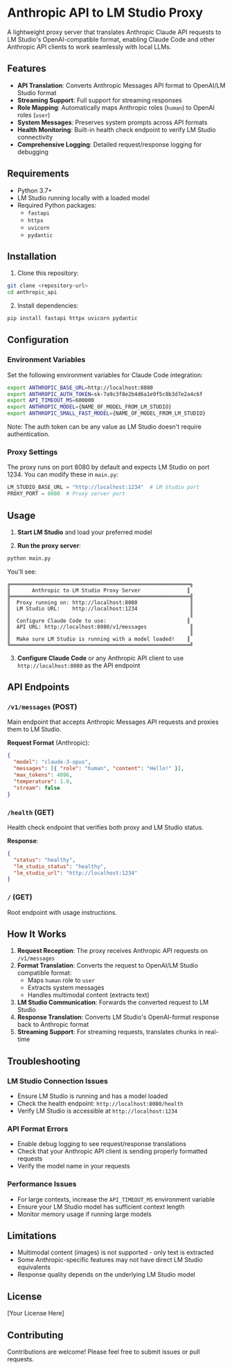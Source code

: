 # Anthropic API to LM Studio Proxy

A lightweight proxy server that translates Anthropic Claude API requests to LM Studio's OpenAI-compatible format, enabling Claude Code and other Anthropic API clients to work seamlessly with local LLMs.

## Features

- **API Translation**: Converts Anthropic Messages API format to OpenAI/LM Studio format
- **Streaming Support**: Full support for streaming responses
- **Role Mapping**: Automatically maps Anthropic roles (`human`) to OpenAI roles (`user`)
- **System Messages**: Preserves system prompts across API formats
- **Health Monitoring**: Built-in health check endpoint to verify LM Studio connectivity
- **Comprehensive Logging**: Detailed request/response logging for debugging

## Requirements

- Python 3.7+
- LM Studio running locally with a loaded model
- Required Python packages:
  - `fastapi`
  - `httpx`
  - `uvicorn`
  - `pydantic`

## Installation

1. Clone this repository:

```bash
git clone <repository-url>
cd anthropic_api
```

2. Install dependencies:

```bash
pip install fastapi httpx uvicorn pydantic
```

## Configuration

### Environment Variables

Set the following environment variables for Claude Code integration:

```bash
export ANTHROPIC_BASE_URL=http://localhost:8080
export ANTHROPIC_AUTH_TOKEN=sk-7a9c3f8e2b4d6a1e9f5c8b3d7e2a4c6f
export API_TIMEOUT_MS=600000
export ANTHROPIC_MODEL={NAME_OF_MODEL_FROM_LM_STUDIO}
export ANTHROPIC_SMALL_FAST_MODEL={NAME_OF_MODEL_FROM_LM_STUDIO}
```

Note: The auth token can be any value as LM Studio doesn't require authentication.

### Proxy Settings

The proxy runs on port 8080 by default and expects LM Studio on port 1234. You can modify these in `main.py`:

```python
LM_STUDIO_BASE_URL = "http://localhost:1234"  # LM Studio port
PROXY_PORT = 8080  # Proxy server port
```

## Usage

1. **Start LM Studio** and load your preferred model

2. **Run the proxy server**:

```bash
python main.py
```

You'll see:

```
╔══════════════════════════════════════════════════════════╗
║       Anthropic to LM Studio Proxy Server               ║
╠══════════════════════════════════════════════════════════╣
║  Proxy running on: http://localhost:8080                 ║
║  LM Studio URL:    http://localhost:1234                 ║
║                                                          ║
║  Configure Claude Code to use:                          ║
║  API URL: http://localhost:8080/v1/messages              ║
║                                                          ║
║  Make sure LM Studio is running with a model loaded!    ║
╚══════════════════════════════════════════════════════════╝
```

3. **Configure Claude Code** or any Anthropic API client to use `http://localhost:8080` as the API endpoint

## API Endpoints

### `/v1/messages` (POST)

Main endpoint that accepts Anthropic Messages API requests and proxies them to LM Studio.

**Request Format** (Anthropic):

```json
{
  "model": "claude-3-opus",
  "messages": [{ "role": "human", "content": "Hello!" }],
  "max_tokens": 4096,
  "temperature": 1.0,
  "stream": false
}
```

### `/health` (GET)

Health check endpoint that verifies both proxy and LM Studio status.

**Response**:

```json
{
  "status": "healthy",
  "lm_studio_status": "healthy",
  "lm_studio_url": "http://localhost:1234"
}
```

### `/` (GET)

Root endpoint with usage instructions.

## How It Works

1. **Request Reception**: The proxy receives Anthropic API requests on `/v1/messages`
2. **Format Translation**: Converts the request to OpenAI/LM Studio compatible format:
   - Maps `human` role to `user`
   - Extracts system messages
   - Handles multimodal content (extracts text)
3. **LM Studio Communication**: Forwards the converted request to LM Studio
4. **Response Translation**: Converts LM Studio's OpenAI-format response back to Anthropic format
5. **Streaming Support**: For streaming requests, translates chunks in real-time

## Troubleshooting

### LM Studio Connection Issues

- Ensure LM Studio is running and has a model loaded
- Check the health endpoint: `http://localhost:8080/health`
- Verify LM Studio is accessible at `http://localhost:1234`

### API Format Errors

- Enable debug logging to see request/response translations
- Check that your Anthropic API client is sending properly formatted requests
- Verify the model name in your requests

### Performance Issues

- For large contexts, increase the `API_TIMEOUT_MS` environment variable
- Ensure your LM Studio model has sufficient context length
- Monitor memory usage if running large models

## Limitations

- Multimodal content (images) is not supported - only text is extracted
- Some Anthropic-specific features may not have direct LM Studio equivalents
- Response quality depends on the underlying LM Studio model

## License

[Your License Here]

## Contributing

Contributions are welcome! Please feel free to submit issues or pull requests.

